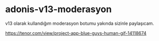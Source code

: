 # adonis-v13-moderasyon

v13 olarak kullandığım moderasyon botumu yakında sizinle paylaşıcam. 

https://tenor.com/view/project-app-blue-guys-human-gif-14118674

